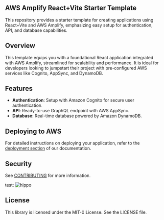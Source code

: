 ## AWS Amplify React+Vite Starter Template

This repository provides a starter template for creating applications using React+Vite and AWS Amplify, emphasizing easy setup for authentication, API, and database capabilities.

## Overview

This template equips you with a foundational React application integrated with AWS Amplify, streamlined for scalability and performance. It is ideal for developers looking to jumpstart their project with pre-configured AWS services like Cognito, AppSync, and DynamoDB.

## Features

- **Authentication**: Setup with Amazon Cognito for secure user authentication.
- **API**: Ready-to-use GraphQL endpoint with AWS AppSync.
- **Database**: Real-time database powered by Amazon DynamoDB.

## Deploying to AWS

For detailed instructions on deploying your application, refer to the [deployment section](https://docs.amplify.aws/react/start/quickstart/#deploy-a-fullstack-app-to-aws) of our documentation.

## Security

See [CONTRIBUTING](CONTRIBUTING.md#security-issue-notifications) for more information.

test:
![hippo](https://media0.giphy.com/media/v1.Y2lkPTc5MGI3NjExY3d2ajl2anpweGdybjNoeHM4OGFqN3BvMGwzOGd3NGhldzJwZm1wZCZlcD12MV9pbnRlcm5hbF9naWZfYnlfaWQmY3Q9Zw/4HjAr7mOCNRafVb8Ag/giphy.gif)

## License

This library is licensed under the MIT-0 License. See the LICENSE file.
